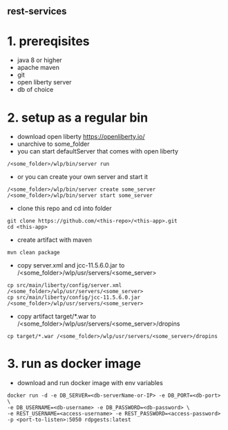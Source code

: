 ## rest-services

# 1. prereqisites
- java 8 or higher
- apache maven
- git
- open liberty server
- db of choice

# 2. setup as a regular bin
- download open liberty https://openliberty.io/
- unarchive to some_folder
- you can start defaultServer that comes with open liberty
```
/<some_folder>/wlp/bin/server run
```
- or you can create your own server and start it
```
/<some_folder>/wlp/bin/server create some_server
/<some_folder>/wlp/bin/server start some_server
```
- clone this repo and cd into folder
```
git clone https://github.com/<this-repo>/<this-app>.git
cd <this-app>
```
- create artifact with maven
```
mvn clean package
```
- copy server.xml and jcc-11.5.6.0.jar to /<some_folder>/wlp/usr/servers/<some_server>
```
cp src/main/liberty/config/server.xml /<some_folder>/wlp/usr/servers/<some_server>
cp src/main/liberty/config/jcc-11.5.6.0.jar /<some_folder>/wlp/usr/servers/<some_server>
```
- copy artifact target/*.war to /<some_folder>/wlp/usr/servers/<some_server>/dropins
```
cp target/*.war /<some_folder>/wlp/usr/servers/<some_server>/dropins
```
# 3. run as docker image
- download and run docker image with env variables
```
docker run -d -e DB_SERVER=<db-serverName-or-IP> -e DB_PORT=<db-port> \
-e DB_USERNAME=<db-username> -e DB_PASSWORD=<db-password> \
-e REST_USERNAME=<access-username> -e REST_PASSWORD=<access-password> -p <port-to-listen>:5050 rdpgests:latest
```
